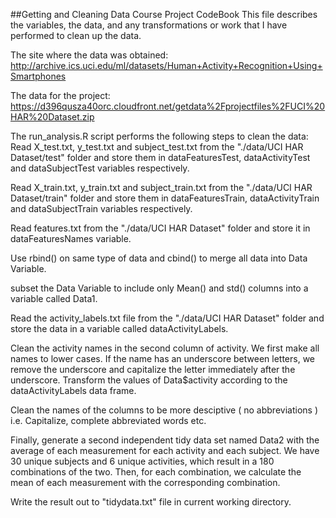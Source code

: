 ##Getting and Cleaning Data Course Project CodeBook
This file describes the variables, the data, and any transformations or work that I have performed to clean up the data.

The site where the data was obtained:
http://archive.ics.uci.edu/ml/datasets/Human+Activity+Recognition+Using+Smartphones

The data for the project:
https://d396qusza40orc.cloudfront.net/getdata%2Fprojectfiles%2FUCI%20HAR%20Dataset.zip

The run_analysis.R script performs the following steps to clean the data:
Read X_test.txt, y_test.txt and subject_test.txt from the "./data/UCI HAR Dataset/test" folder and store them in dataFeaturesTest, dataActivityTest and dataSubjectTest variables respectively.

Read X_train.txt, y_train.txt and subject_train.txt from the "./data/UCI HAR Dataset/train" folder and store them in dataFeaturesTrain, dataActivityTrain and dataSubjectTrain variables respectively.

Read features.txt from the "./data/UCI HAR Dataset" folder and store it in dataFeaturesNames variable.

Use rbind() on same type of data and cbind() to merge all data into Data Variable.

subset the Data Variable to include only Mean() and std() columns into a variable called Data1.

Read the activity_labels.txt file from the "./data/UCI HAR Dataset" folder and store the data in a variable called dataActivityLabels.

Clean the activity names in the second column of activity. We first make all names to lower cases. If the name has an underscore between letters, we remove the underscore and capitalize the letter immediately after the underscore.
Transform the values of Data$activity according to the dataActivityLabels data frame.

Clean the names of the columns to be more desciptive ( no abbreviations ) i.e. Capitalize, complete abbreviated words etc.

Finally, generate a second independent tidy data set named Data2 with the average of each measurement for each activity and each subject. We have 30 unique subjects and 6 unique activities, which result in a 180 combinations of the two. Then, for each combination, we calculate the mean of each measurement with the corresponding combination. 

Write the result out to "tidydata.txt" file in current working directory.